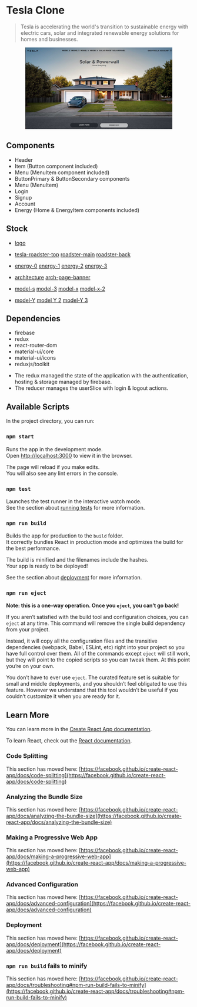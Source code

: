 # Tesla Clone

> Tesla is accelerating the world's transition to sustainable energy with electric cars, solar and integrated renewable energy solutions for homes and businesses.

<p align='center'>
  <img src='./src/assets/tesla.png' alt='tesla' width='400' />
</p>

## Components

- Header
- Item (Button component included)
- Menu (MenuItem component included)
- ButtonPrimary & ButtonSecondary components
- Menu (MenuItem)
- Login
- Signup
- Account
- Energy (Home & EnergyItem components included)

## Stock

- [logo](https://assets.website-files.com/5e8fceb1c9af5c3915ec97a0/5ec2f037975ed372da9f6286_Tesla-Logo-PNG-HD.png)

- [tesla-roadster-top](https://s.wsj.net/public/resources/images/ON-CV986_roadst_M_20190207105711.jpg)
[roadster-main](https://www.tesla.com/sites/default/files/images/roadster/roadster-social.jpg)
[roadster-back](https://media.wired.com/photos/5a0e6fe20eb42647bdcf336f/master/w_2400,h_1350,c_limit/Roadster_Rear_34_Studio.jpg)

- [energy-0](https://www.tesla.com/sites/default/files/energy-page/energy-hero/D-energy-hero.jpg)
[energy-1](https://www.tesla.com/sites/default/files/energy-page/energy-solar/D-solarroof.jpg)
[energy-2](https://www.tesla.com/sites/default/files/energy-page/energy-powerwall/D-powerwall.jpg)
[energy-3](https://www.tesla.com/sites/default/files/energy-page/energy-commercial/D-commercial.jpg)

- [architecture](https://tesla-cdn.thron.com/delivery/public/image/tesla/b7e5f13a-e8f8-4428-b29e-b2ba6cf5220b/bvlatuR/std/1920x1080/MS-Safety-Hero-Desktop)
[arch-page-banner](https://www.tesla.com/sites/default/files/enterprise/desktop-hero-fleet.jpg)

- [model-s](https://www.tesla.com/tesla_theme/assets/img/mytesla/v3/header-nocar-models@2x.jpg?20170815)
[model-3](https://www.tesla.com/tesla_theme/assets/img/mytesla/v3/header-nocar-modelx@2x.jpg?20170815)
[model-x](https://smartcdn.prod.postmedia.digital/driving/wp-content/uploads/2015/09/model-x-10.jpg)
[model-x-2](https://tesla-cdn.thron.com/delivery/public/image/tesla/d6748b90-2f77-4791-bc9d-dd8962ee7721/bvlatuR/std/0x0/modelx@2)

- [model-Y](https://cleantechnica.com/files/2020/04/Model-S.png)
[model Y 2](https://cdn.jdpower.com/ChromeImageGallery/Expanded/White/640/2020TSS02_640/2020TSS020003_640_03.jpg)
[model-Y 3](https://www.motortrend.com/uploads/sites/5/2019/03/Tesla-Model-Y-red-.jpg)


## Dependencies

- firebase
- redux
- react-router-dom
- material-ui/core
- material-ui/icons
- reduxjs/toolkit

* The redux managed the state of the application with the authentication, hosting & storage managed by firebase.
* The reducer manages the userSlice with login & logout actions.

## Available Scripts

In the project directory, you can run:

### `npm start`

Runs the app in the development mode.\
Open [http://localhost:3000](http://localhost:3000) to view it in the browser.

The page will reload if you make edits.\
You will also see any lint errors in the console.

### `npm test`

Launches the test runner in the interactive watch mode.\
See the section about [running tests](https://facebook.github.io/create-react-app/docs/running-tests) for more information.

### `npm run build`

Builds the app for production to the `build` folder.\
It correctly bundles React in production mode and optimizes the build for the best performance.

The build is minified and the filenames include the hashes.\
Your app is ready to be deployed!

See the section about [deployment](https://facebook.github.io/create-react-app/docs/deployment) for more information.

### `npm run eject`

**Note: this is a one-way operation. Once you `eject`, you can’t go back!**

If you aren’t satisfied with the build tool and configuration choices, you can `eject` at any time. This command will remove the single build dependency from your project.

Instead, it will copy all the configuration files and the transitive dependencies (webpack, Babel, ESLint, etc) right into your project so you have full control over them. All of the commands except `eject` will still work, but they will point to the copied scripts so you can tweak them. At this point you’re on your own.

You don’t have to ever use `eject`. The curated feature set is suitable for small and middle deployments, and you shouldn’t feel obligated to use this feature. However we understand that this tool wouldn’t be useful if you couldn’t customize it when you are ready for it.

## Learn More

You can learn more in the [Create React App documentation](https://facebook.github.io/create-react-app/docs/getting-started).

To learn React, check out the [React documentation](https://reactjs.org/).

### Code Splitting

This section has moved here: [https://facebook.github.io/create-react-app/docs/code-splitting](https://facebook.github.io/create-react-app/docs/code-splitting)

### Analyzing the Bundle Size

This section has moved here: [https://facebook.github.io/create-react-app/docs/analyzing-the-bundle-size](https://facebook.github.io/create-react-app/docs/analyzing-the-bundle-size)

### Making a Progressive Web App

This section has moved here: [https://facebook.github.io/create-react-app/docs/making-a-progressive-web-app](https://facebook.github.io/create-react-app/docs/making-a-progressive-web-app)

### Advanced Configuration

This section has moved here: [https://facebook.github.io/create-react-app/docs/advanced-configuration](https://facebook.github.io/create-react-app/docs/advanced-configuration)

### Deployment

This section has moved here: [https://facebook.github.io/create-react-app/docs/deployment](https://facebook.github.io/create-react-app/docs/deployment)

### `npm run build` fails to minify

This section has moved here: [https://facebook.github.io/create-react-app/docs/troubleshooting#npm-run-build-fails-to-minify](https://facebook.github.io/create-react-app/docs/troubleshooting#npm-run-build-fails-to-minify)

